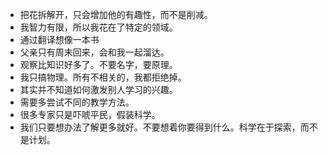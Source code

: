 - 把花拆解开，只会增加他的有趣性，而不是削减。
- 我智力有限，所以我花在了特定的领域。
- 通过翻译想像一本书
- 父亲只有周末回来，会和我一起溜达。
- 观察比知识好多了。不要名字，要原理。
- 我只搞物理。所有不相关的，我都拒绝掉。
- 其实并不知道如何激发别人学习的兴趣。
- 需要多尝试不同的教学方法。
- 很多专家只是吓唬平民，假装科学。
- 我们只要想办法了解更多就好。不要想着你要得到什么。科学在于探索，而不是计划。